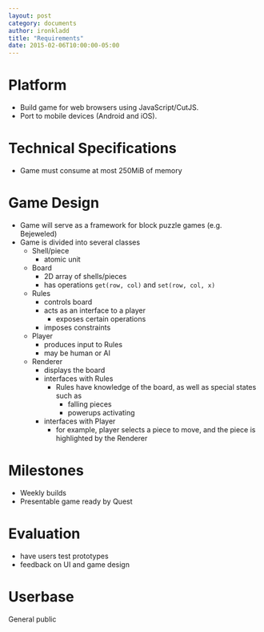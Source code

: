 ```yaml
---
layout: post
category: documents
author: ironkladd
title: "Requirements"
date: 2015-02-06T10:00:00-05:00
---
```


# Platform

- Build game for web browsers using JavaScript/CutJS.
- Port to mobile devices (Android and iOS).


# Technical Specifications

- Game must consume at most 250MiB of memory


# Game Design

- Game will serve as a framework for block puzzle games (e.g. Bejeweled)
- Game is divided into several classes
    - Shell/piece
        - atomic unit
    - Board
        - 2D array of shells/pieces
        - has operations `get(row, col)` and `set(row, col, x)`
    - Rules
        - controls board
        - acts as an interface to a player
            - exposes certain operations
        - imposes constraints
    - Player
        - produces input to Rules
        - may be human or AI
    - Renderer
        - displays the board
        - interfaces with Rules
            - Rules have knowledge of the board, as well as special states
              such as
                - falling pieces
                - powerups activating
        - interfaces with Player
            - for example, player selects a piece to move, and the piece is
              highlighted by the Renderer


# Milestones

- Weekly builds
- Presentable game ready by Quest


# Evaluation

- have users test prototypes
- feedback on UI and game design


# Userbase

General public
